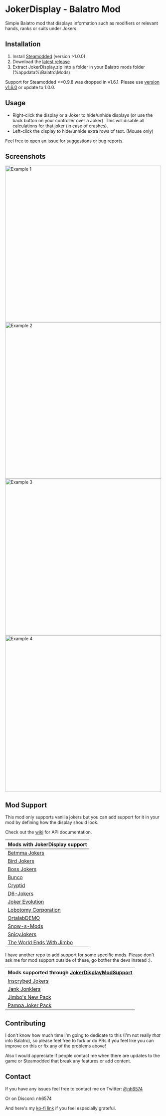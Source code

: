 # JokerDisplay - Balatro Mod

Simple Balatro mod that displays information such as modifiers or relevant hands, ranks or suits under Jokers.

## Installation

1. Install [Steamodded](https://github.com/Steamopollys/Steamodded) (version >1.0.0)
2. Download the [latest release](https://github.com/nh6574/JokerDisplay/releases)
3. Extract JokerDisplay.zip into a folder in your Balatro mods folder (%appdata%\Balatro\Mods)

Support for Steamodded <=0.9.8 was dropped in v1.6.1. Please use [version v1.6.0](https://github.com/nh6574/JokerDisplay/releases/tag/v1.6.0) or update to 1.0.0.

## Usage

* Right-click the display or a Joker to hide/unhide displays (or use the back button on your controller over a Joker). This will disable all calculations for that joker (in case of crashes).
* Left-click the display to hide/unhide extra rows of text. (Mouse only)

Feel free to [open an issue](https://github.com/nh6574/JokerDisplay/issues) for suggestions or bug reports.

## Screenshots

<img src="examples/example_1.png" alt="Example 1" width="500">
<img src="examples/example_2.png" alt="Example 2" width="500">
<img src="examples/example_3.png" alt="Example 3" width="500">
<img src="examples/example_4.png" alt="Example 4" width="500">

## Mod Support

This mod only supports vanilla jokers but you can add support for it in your mod by defining how the display should look.

Check out the [wiki](https://github.com/nh6574/JokerDisplay/wiki) for API documentation.

| Mods with JokerDisplay support |
|---|
| [Betmma Jokers](https://github.com/betmma/my_balatro_mods) |
| [Bird Jokers](https://github.com/JustinBanzon/Bird-Jokers) |
| [Boss Jokers](https://github.com/KilledByLava/BossJokers) |
| [Bunco](https://github.com/Firch/Bunco) |
| [Cryptid](https://github.com/MathIsFun0/Cryptid) |
| [D6-Jokers](https://github.com/GauntletGames-2086/D6-Jokers) |
| [Joker Evolution](https://github.com/SDM0/Joker-Evolution) |
| [Lobotomy Corporation](https://github.com/Mysthaps/LobotomyCorp) |
| [OrtalabDEMO](https://github.com/GauntletGames-2086/Ortalab-DEMO) |
| [Snow-s-Mods](https://github.com/RattlingSnow353/Snow-s-Mods) |
| [SpicyJokers](https://github.com/RitchieDimaria/SpicyJokers) |
| [The World Ends With Jimbo](https://github.com/parchmentEngineer/The-World-Ends-With-Jimbo) |

I have another repo to add support for some specific mods. Please don't ask me for mod support outside of these, go bother the devs instead :).

| Mods supported through [JokerDisplayModSupport](https://github.com/nh6574/JokerDisplayModSupport) |
|---|
| [Inscrybed Jokers](https://github.com/LunaAstraCassiopeia/LunasBalatroMods) |
| [Jank Jonklers](https://github.com/spikeof2010/JankJonklers) |
| [Jimbo's New Pack](https://github.com/art-muncher/Jimbo-s-Pack) |
| [Pampa Joker Pack](https://batabata3.github.io/balatro-pampa-joker-pack/) |

## Contributing

I don't know how much time I'm going to dedicate to this (I'm not really _that_ into Balatro), so please feel free to fork or do PRs if you feel like you can improve on this or fix any of the problems above!

Also I would appreciate if people contact me when there are updates to the game or Steamodded that break any features or add content.

## Contact

If you have any issues feel free to contact me on Twitter: [@nh6574](https://twitter.com/nh6574)

Or on Discord: nh6574

And here's my [ko-fi link](https://ko-fi.com/nh6574) if you feel especially grateful.
